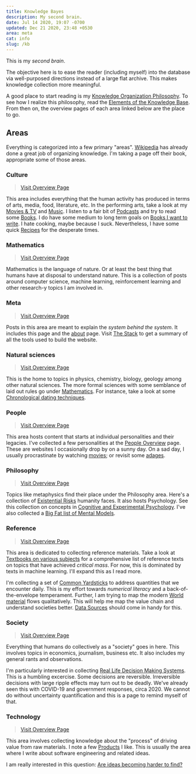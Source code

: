 ```yaml
---
title: Knowledge Bayes
description: My second brain.
date: Jul 14 2020, 19:07 -0700
updated: Dec 21 2020, 23:48 +0530
area: meta
cat: info
slug: /kb
---
```


This is my _second brain_.

The objective here is to ease the reader (including myself) into the database
via well-purposed directions instead of a large flat archive. This makes knowledge
collection more meaningful.

A good place to start reading is my [Knowledge Organization Philosophy](/kb/knowledge-base-organization-philosophy).
To see how I realize this philosophy, read the [Elements of the Knowledge Base](/kb/elements-of-the-knowledge-base). From then on, the overview pages of each area
linked below are the place to go.

## Areas

Everything is categorized into a few primary "areas". [Wikipedia](https://en.wikipedia.org/wiki/Wikipedia:Contents)
has already done a great job of organizing knowledge. I'm taking a page off
their book, appropriate some of those areas.

### Culture

> [Visit Overview Page](/kb/culture-overview)

This area includes everything that the human activity has produced in terms of
arts, media, food, literature, etc. In the performing arts, take a look at my
[Movies & TV](/kb/movies--tv) and [Music](/kb/music). I listen to a fair bit of
[Podcasts](/kb/podcasts) and try to read some [Books](/kb/books). I do have some
medium to long term goals on [Books I want to write](/kb/books-i-want-to-write).
I hate cooking, maybe because I suck. Nevertheless, I have some quick
[Recipes](/kb/cooking-recipes) for the desperate times.

### Mathematics

> [Visit Overview Page](/kb/mathematics-overview)

Mathematics is the language of nature. Or at least the best thing that humans
have at disposal to understand nature. This is a collection of posts around
computer science, machine learning, reinforcement learning
and other research-y topics I am involved in.

### Meta

> [Visit Overview Page](/kb/meta-overview)

Posts in this area are meant to explain the _system behind the system_. It
includes this page and the [about](/) page. Visit [The Stack](/kb/the-stack)
to get a summary of all the tools used to build the website.

### Natural sciences

> [Visit Overview Page](/kb/natural-sciences-overview)

This is the home to topics in physics, chemistry, biology, geology among other
natural sciences. The more formal sciences with some semblance of laid out rules
go under [Mathematics](#mathematics). For instance, take a look at some
[Chronological dating techniques](/kb/chronological-dating-techniques).

### People

> [Visit Overview Page](/kb/people-overview)

This area hosts content that starts at individual personalities and their legacies.
I've collected a few personalities at the [People Overview](/kb/people-overview) page.
These are websites I occasionally drop by on a sunny day. On a sad day,
I usually procrastinate by watching [movies](/kb/movies--tv); or revisit some [adages](/kb/adages-quotes).

### Philosophy

> [Visit Overview Page](/kb/philosophy-overview)

Topics like metaphysics find their place under the Philosophy area. Here's a
collection of [Existential Risks](/kb/existential-risks) humanity faces. It also
hosts Psychology. See this collection on concepts in [Cognitive and Experimental
Psychology](/kb/cognitive-and-experimental-psychology). I've also collected a
[Big Fat list of Mental Models](/kb/big-fat-list-of-mental-models).

### Reference

> [Visit Overview Page](/kb/reference-overview)

This area is dedicated to collecting reference materials. Take a look at
[Textbooks on various subjects](/kb/textbooks-on-various-subjects) for a comprehensive
list of reference texts on topics that have achieved _critical mass_. For now,
this is dominated by texts in machine learning. I'll expand this as I read more.

I'm collecting a set of [Common Yardsticks](/kb/common-yardsticks) to address
quantities that we encounter daily. This is my effort towards _numerical literacy_ and a
back-of-the-envelope temperament. Further, I am trying to map the modern
[World material](/kb/world-materials) flows qualitatively. This will help
me map the value chain and understand societies better. [Data Sources](/kb/data-sources)
should come in handy for this.

### Society

> [Visit Overview Page](/kb/society-overview)

Everything that humans do collectively as a "society" goes in here. This involves
topics in economics, journalism, business etc. It also includes my general
rants and observations.

I'm particularly interested in collecting [Real Life Decision Making Systems](/kb/real-life-decision-making-systems).
This is a humbling excercise. Some decisions are reversible. Irreversible decisions
with large ripple effects may turn out to be deadly. We've already seen this with
COVID-19 and government responses, circa 2020. We cannot do without uncertainty
quantification and this is a page to remind myself of that.

### Technology

> [Visit Overview Page](/kb/technology-overview)

This area involves collecting knowledge about the "process" of driving value
from raw materials. I note a few [Products](/kb/products) I like. This is usually
the area where I write about software engineering and related ideas.

I am really interested in this question: [Are ideas becoming harder to find?](/kb/are-ideas-becoming-harder-to-find)
